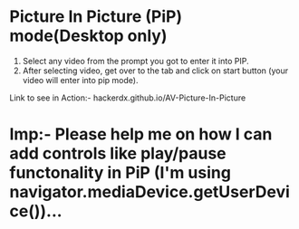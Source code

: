 # Picture In Picture (PiP) mode(Desktop only)

1) Select any video from the prompt you got to enter it into PIP.
2) After selecting video, get over to the tab and click on start button (your video will enter into pip mode).

Link to see in Action:- hackerdx.github.io/AV-Picture-In-Picture

# Imp:- Please help me on how I can add controls like play/pause functonality in PiP (I'm using navigator.mediaDevice.getUserDevice())...
 
